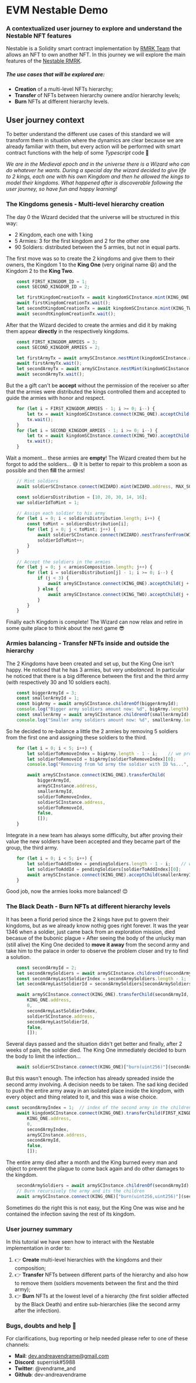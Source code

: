 # EVM Nestable Demo 
### A contextualized user journey to explore and understand the Nestable NFT features

Nestable is a Solidity smart contract implementation by [RMRK Team](https://github.com/rmrk-team) that allows an NFT to own another NFT.
In this journey we will explore the main features of the [Nestable RMRK](https://github.com/rmrk-team/evm/blob/master/contracts/implementations/RMRKNestableImpl.sol).

##### The use cases that will be explored are:
- **Creation** of a multi-level NFTs hierarchy;
- **Transfer** of NFTs between hierarchy ownere and/or hierarchy levels;
- **Burn** NFTs at different hierarchy levels.

## User journey context

To better understand the different use cases of this standard we will transform them in situation where the dynamics are clear because we are already familiar with them, but every action will be performed with smart contract functions with the help of some *Typescript* code :muscle:

*We are in the Medieval epoch and in the universe there is a Wizard who can do whatever he wants.*
*During a special day the wizard decided to give life to 2 kings, each one with his own Kingdom and then he allowed the kings to model their kingdoms.*
*What happened after is discoverable following the user journey, so have fun and happy learning!*

### The Kingdoms genesis - Multi-level hierarchy creation

The day 0 the Wizard decided that the universe will be structured in this way:

- 2 Kingdom, each one with 1 king
- 5 Armies: 3 for the first kingdom and 2 for the other one
- 90 Soldiers: distributed between the 5 armies, but not in equal parts.

The first move was so to create the 2 kingdoms and give them to their owners, the Kingdom 1 to the **King One** (very original name :satisfied:) and the Kingdom 2 to the **King Two**.

```typescript
    const FIRST_KINGDOM_ID = 1;
    const SECOND_KINGDOM_ID = 2;

    let firstKingdomCreationTx = await kingdomSCInstance.mint(KING_ONE.address, 1, { value: pricePerKingdom });
    await firstKingdomCreationTx.wait();
    let secondtKingdomCreationTx = await kingdomSCInstance.mint(KING_TWO.address, 1, { value: pricePerKingdom });
    await secondtKingdomCreationTx.wait();
 ```

After that the Wizard decided to create the armies and did it by making them appear **directly** in the respectively kingdoms.

```typescript
    const FIRST_KINGDOM_ARMIES = 3;
    const SECOND_KINGDOM_ARMIES = 2;

    let firstArmyTx = await armySCInstance.nestMint(kingdomSCInstance.address, FIRST_KINGDOM_ARMIES, FIRST_KINGDOM_ID, { value: pricePerArmy.mul(FIRST_KINGDOM_ARMIES) });
    await firstArmyTx.wait();
    let secondArmyTx = await armySCInstance.nestMint(kingdomSCInstance.address, SECOND_KINGDOM_ARMIES, SECOND_KINGDOM_ID, { value: pricePerArmy.mul(SECOND_KINGDOM_ARMIES) });
    await secondArmyTx.wait();
```
But the a gift can't be **accept** without the permission of the receiver so after that the armies were distributed the kings controlled them and accepted to guide the armies with honor and respect.

```typescript
    for (let i = FIRST_KINGDOM_ARMIES - 1; i >= 0; i--) {
        let tx = await kingdomSCInstance.connect(KING_ONE).acceptChild(FIRST_KINGDOM_ID, i, armySCInstance.address, firstPendingArmies[i][0]);
        tx.wait();
    }
    for (let i = SECOND_KINGDOM_ARMIES - 1; i >= 0; i--) {
        let tx = await kingdomSCInstance.connect(KING_TWO).acceptChild(SECOND_KINGDOM_ID, i, armySCInstance.address, secondPendingArmies[i][0]);
        tx.wait();
    }
```

Wait a moment... these armies are **empty**! The Wizard created them but he forgot to add the soldiers... :sweat_smile:
It is better to repair to this problem a soon as possible and then **fill** the armies!

```typescript
    // Mint soldiers
    await soldierSCInstance.connect(WIZARD).mint(WIZARD.address, MAX_SOLDIER_TOKENS, { value: pricePerSoldier.mul(MAX_SOLDIER_TOKENS) });

    const soldiersDistribution = [10, 20, 30, 14, 16];
    var soldierIdToMint = 1;

    // Assign each soldier to his army
    for (let i = 0; i < soldiersDistribution.length; i++) {
        const toMint = soldiersDistribution[i];
        for (let j = 0; j < toMint; j++) {
            await soldierSCInstance.connect(WIZARD).nestTransferFrom(WIZARD.address, armySCInstance.address, soldierIdToAdd, ARMY_ID, []);
            soldierIdToMint++;
        }
    }

    // Accept the soldiers in the armies
    for (let j = 0; j < armiesComposition.length; j++) {
        for (let i = soldiersDistribution[j] - 1; i >= 0; i--) {
            if (j < 3) {
                await armySCInstance.connect(KING_ONE).acceptChild(j + 1, i, soldierSCInstance.address, armiesComposition[j][i][0]);
            } else {
                await armySCInstance.connect(KING_TWO).acceptChild(j + 1, i, soldierSCInstance.address, armiesComposition[j][i][0]);
            }
        }
    }
```

Finally each Kingdom is complete!
The Wizard can now relax and retire in some quite place to think about the next game :sunglasses:


### Armies balancing - Transfer NFTs inside and outside the hierarchy

The 2 Kingdoms have been created and set up, but the King One isn't happy. He noticed that he has 3 armies, but very *unbalanced*.
In particular he noticed that there is a big difference between the first and the third army (with respectively 30 and 10 soldiers each).

```typescript
    const biggerArmyId = 3;
    const smallerArmyId = 1;
    const bigArmy = await armySCInstance.childrenOf(biggerArmyId);
    console.log("Bigger army soldiers amount now: %d", bigArmy.length);
    const smallerArmy = await armySCInstance.childrenOf(smallerArmyId);
    console.log("Smaller army soldiers amount now: %d", smallerArmy.length);
```

So he decided to re-balance a little the 2 armies by removing 5 soldiers from the first one and assigning these soldiers to the third.

```typescript
    for (let i = 0; i < 5; i++) {
        let soldierToRemoveIndex = bigArmy.length - 1 - i;    // we procede from last one back to the first one
        let soldierToRemoveId = bigArmy[soldierToRemoveIndex][0];
        console.log("Removing from %d army the soldier with ID %s...", biggerArmyId, soldierToRemoveId);

        await armySCInstance.connect(KING_ONE).transferChild(
            biggerArmyId, 
            armySCInstance.address, 
            smallerArmyId,
            soldierToRemoveIndex,
            soldierSCInstance.address,
            soldierToRemoveId,
            false,
            []);
    }
```

Integrate in a new team has always some difficulty, but after proving their value the new soldiers have been accepted and they became part of the group, the third army.

```typescript
    for (let i = 0; i < 5; i++) {
        let soldierToAddIndex = pendingSoldiers.length - 1 - i;    // we procede from last one back to the first one
        let soldierToAddId = pendingSoldiers[soldierToAddIndex][0];
        await armySCInstance.connect(KING_ONE).acceptChild(smallerArmyId, soldierToAddIndex, soldierSCInstance.address, soldierToAddId);
    }
```

Good job, now the armies looks more balanced! :blush:

### The Black Death - Burn NFTs at different hierarchy levels

It has been a florid period since the 2 kings have put to govern their kingdoms, but as we already know nothig goes right forever.
It was the year 1346 when a soldier, just came back from an exploration mission, died becasue of the bubonic plague :skull:
After seeing the body of the unlucky man (still alive) the King One decided to **move it away** from the second army and take him to the palace in order to observe the problem closer and try to find a solution.

```typescript
    const secondArmyId = 2;
    let secondArmySoldiers = await armySCInstance.childrenOf(secondArmyId);
    const secondArmyLastSoldierIndex = secondArmySoldiers.length - 1;
    let secondArmyLastSoldierId = secondArmySoldiers[secondArmySoldiers.length - 1][0];

    await armySCInstance.connect(KING_ONE).transferChild(secondArmyId,
        KING_ONE.address,
        0,
        secondArmyLastSoldierIndex,
        soldierSCInstance.address,
        secondArmyLastSoldierId,
        false,
        []);
```

Several days passed and the situation didn't get better and finally, after 2 weeks of pain, the soldier died.
The King One immediately decided to burn the body to limit the infection...

```typescript
    await soldierSCInstance.connect(KING_ONE)["burn(uint256)"](secondArmyLastSoldierId);
```

But this wasn't enough. The infection has already spreaded inside the second army involving.
A decision needs to be taken.
The sad king decided to push the entire army away in an isolated place inside the kingdom, with every object and thing related to it, and this was a wise choice.

```typescript
const secondArmyIndex = 1;  // index of the second army in the children list of the first kingdom
    await kingdomSCInstance.connect(KING_ONE).transferChild(FIRST_KINGDOM_ID,
        KING_ONE.address,
        0,
        secondArmyIndex,
        armySCInstance.address,
        secondArmyId,
        false,
        []);
 ```

The entire army died after a month and the King burned every man and object to prevent the plague to come back again and do other damages to the kingdom.

```typescript
    secondArmySoldiers = await armySCInstance.childrenOf(secondArmyId);
    // Burn recursively the army and its the children
    await armySCInstance.connect(KING_ONE)["burn(uint256,uint256)"](secondArmyId, secondArmySoldiers.length);
```

Sometimes do the right this is not easy, but the King One was wise and he contained the infection saving the rest of its kingdom.

### User journey summary

In this tutorial we have seen how to interact with the Nestable implementation in order to:
1. :point_right: **Create** multi-level hierarchies with the kingdoms and their composition;
2. :point_right: **Transfer** NFTs between different parts of the hierarchy and also how to remove them (soldiers movements between the first and the third army);
3. :point_right: **Burn** NFTs at the lowest level of a hierarchy (the first soldier affected by the Black Death) and entire sub-hierarchies (like the second army after the infection).

### Bugs, doubts and help :pray:

For clarifications, bug reporting or help needed please refer to one of these channels: 
- **Mail**: dev.andreavendrame@gmail.com 
- **Discord**: superrisk#5988
- **Twitter**: @vendrame_and
- **Github**: dev-andreavendrame

